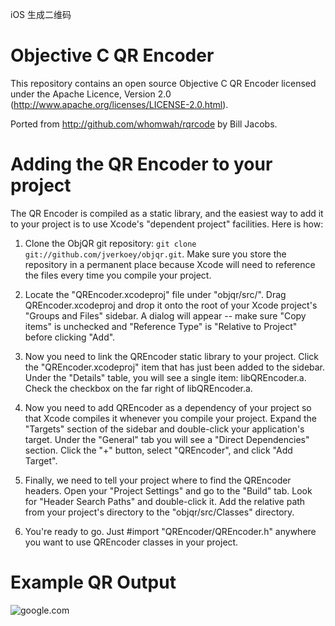 iOS 生成二维码

Objective C QR Encoder
======================

This repository contains an open source Objective C QR Encoder 
licensed under the Apache Licence, Version 2.0
(http://www.apache.org/licenses/LICENSE-2.0.html).

Ported from http://github.com/whomwah/rqrcode by Bill Jacobs.

Adding the QR Encoder to your project
=====================================

The QR Encoder is compiled as a static library, and the easiest way to add it to your project is to use
Xcode's "dependent project" facilities.  Here is how:

1. Clone the ObjQR git repository: `git clone git://github.com/jverkoey/objqr.git`.  Make sure 
   you store the repository in a permanent place because Xcode will need to reference the files
   every time you compile your project.

2. Locate the "QREncoder.xcodeproj" file under "objqr/src/".  Drag QREncoder.xcodeproj and drop it onto
   the root of your Xcode project's "Groups and Files"  sidebar.  A dialog will appear -- make sure 
   "Copy items" is unchecked and "Reference Type" is "Relative to Project" before clicking "Add".

3. Now you need to link the QREncoder static library to your project.  Click the "QREncoder.xcodeproj" 
   item that has just been added to the sidebar.  Under the "Details" table, you will see a single
   item: libQREncoder.a.  Check the checkbox on the far right of libQREncoder.a.

4. Now you need to add QREncoder as a dependency of your project so that Xcode compiles it whenever
   you compile your project.  Expand the "Targets" section of the sidebar and double-click your
   application's target.  Under the "General" tab you will see a "Direct Dependencies" section. 
   Click the "+" button, select "QREncoder", and click "Add Target".

5. Finally, we need to tell your project where to find the QREncoder headers.  Open your
   "Project Settings" and go to the "Build" tab. Look for "Header Search Paths" and double-click
   it.  Add the relative path from your project's directory to the "objqr/src/Classes" directory.

6. You're ready to go.  Just #import "QREncoder/QREncoder.h" anywhere you want to use QREncoder classes
   in your project.


Example QR Output
=================

![google.com](google.com.png "google.com")
